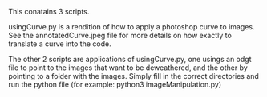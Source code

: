 This conatains 3 scripts. 

usingCurve.py is a rendition of how to apply a photoshop curve to images. 
See the annotatedCurve.jpeg file for more details on how exactly to translate a curve into the code.

The other 2 scripts are applications of usingCurve.py, one usings an odgt file to point to the images that want to be deweathered,
and the other by pointing to a folder with the images. Simply fill in the correct directories and run the python file 
(for example: python3 imageManipulation.py)

